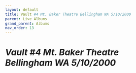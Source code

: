 ```yaml
---
layout: default
title: Vault #4 Mt. Baker Theatre Bellingham WA 5/10/2000
parent: Live Albums
grand_parent: Albums
nav_order: 13
---
```


# *Vault #4 Mt. Baker Theatre Bellingham WA 5/10/2000*